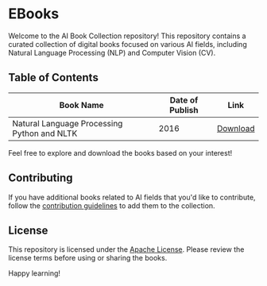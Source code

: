# EBooks

Welcome to the AI Book Collection repository! This repository contains a curated collection of digital books focused on various AI fields, including Natural Language Processing (NLP) and Computer Vision (CV).

## Table of Contents

| Book Name                                 | Date of Publish | Link                                        |
| ----------------------------------------- | --------------- | ------------------------------------------- |
| Natural Language Processing Python and NLTK | 2016 | [Download](https://github.com/Basel-anaya/EBooks/files/14029203/Nitin.Hardeniya.Jacob.Perkins.Deepti.Chopra.Nisheeth.Joshi.Iti.Mathur.-.Natural.Language.Processing_.Python.and.NLTK-Packt.Publishing.2016.pdf) |

Feel free to explore and download the books based on your interest!

## Contributing

If you have additional books related to AI fields that you'd like to contribute, follow the [contribution guidelines](CONTRIBUTING.md) to add them to the collection.

## License

This repository is licensed under the [Apache License](LICENSE). Please review the license terms before using or sharing the books.

Happy learning!
